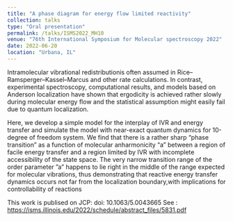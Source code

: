 ```yaml
---
title: "A phase diagram for energy flow limited reactivity"
collection: talks
type: "Oral presentation"
permalink: /talks/ISMS2022_MH10
venue: "76th International Symposium for Molecular spectroscopy 2022"
date: 2022-06-20
location: "Urbana, IL"
---
```


Intramolecular vibrational redistributionis often assumed in Rice–Ramsperger–Kassel–Marcus and other rate calculations. In contrast, experimental spectroscopy, computational results, and models based on Anderson localization have
shown that ergodicity is achieved rather slowly during molecular energy flow and the statistical assumption might easily fail due to quantum localization.

Here, we develop a simple model for the interplay of IVR and energy transfer and simulate the model with near-exact quantum dynamics for 10-degree of freedom system. We find that there is a rather sharp “phase transition” as a function
of molecular anharmonicity “a” between a region of facile energy transfer and a region limited by IVR with incomplete accessibility of the state space. The very narrow transition range of the order parameter ”a” happens to lie right in the
middle of the range expected for molecular vibrations, thus demonstrating that reactive energy transfer dynamics occurs not far from the localization boundary,with implications for controllability of reactions

This work is publised on JCP: doi: 10.1063/5.0043665
See : https://isms.illinois.edu/2022/schedule/abstract_files/5831.pdf
